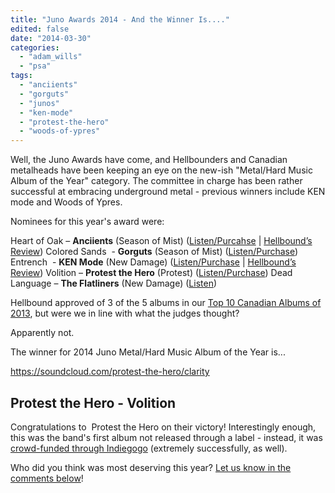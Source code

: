 ```yaml
---
title: "Juno Awards 2014 - And the Winner Is...."
edited: false
date: "2014-03-30"
categories:
  - "adam_wills"
  - "psa"
tags:
  - "anciients"
  - "gorguts"
  - "junos"
  - "ken-mode"
  - "protest-the-hero"
  - "woods-of-ypres"
---
```


Well, the Juno Awards have come, and Hellbounders and Canadian metalheads have been keeping an eye on the new-ish "Metal/Hard Music Album of the Year" category. The committee in charge has been rather successful at embracing underground metal - previous winners include KEN mode and Woods of Ypres.

Nominees for this year's award were:

Heart of Oak – **Anciients** (Season of Mist) ([Listen/Purcahse](http://anciientriffs.bandcamp.com/) | [Hellbound’s Review](http://www.hellbound.ca/2013/03/anciients-heart-of-oak/)) Colored Sands  - **Gorguts** (Season of Mist) ([Listen/Purchase](http://gorguts.bandcamp.com/)) Entrench  - **KEN Mode** (New Damage) ([Listen/Purchase](http://kenmode.bandcamp.com/album/entrench) | [Hellbound’s Review](http://www.hellbound.ca/2013/03/ken-mode-entrench/)) Volition – **Protest the Hero** (Protest) ([Listen/Purchase](http://www.youtube.com/watch?v=ppwWGTgGMMQ&list=PLqWpe8Z5-neDB4A1xK3_mDMTnIz38SUlQ&feature=c4-overview-vl)) Dead Language – **The Flatliners** (New Damage) ([Listen](http://www.altpress.com/features/entry/album_premiere_the_flatliners_dead_language))

Hellbound approved of 3 of the 5 albums in our [Top 10 Canadian Albums of 2013](http://www.hellbound.ca/2014/01/hellbounds-top-10-canadian-metal-albums-of-2013/), but were we in line with what the judges thought?

Apparently not.

The winner for 2014 Juno Metal/Hard Music Album of the Year is...

https://soundcloud.com/protest-the-hero/clarity

## Protest the Hero - Volition

Congratulations to  Protest the Hero on their victory! Interestingly enough, this was the band's first album not released through a label - instead, it was [crowd-funded through Indiegogo](http://www.indiegogo.com/projects/protest-the-hero-new-album--3) (extremely successfully, as well).

Who did you think was most deserving this year? [Let us know in the comments below](#disqus_thread)!

